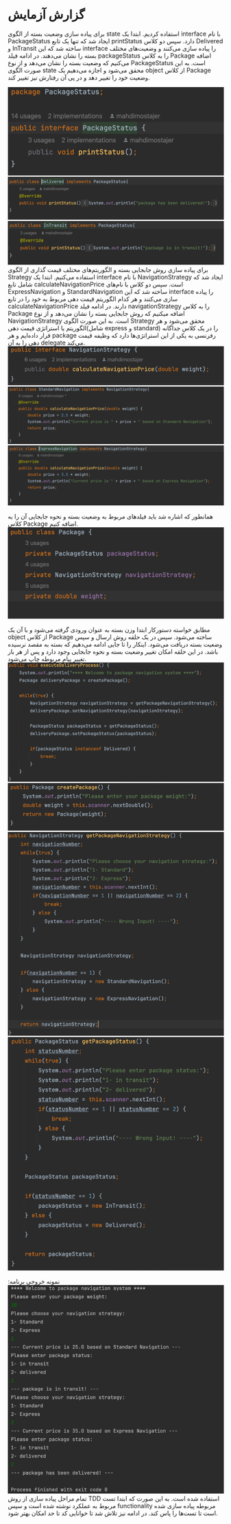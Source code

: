 # گزارش آزمایش
برای پیاده سازی وضعیت بسته از الگوی state استفاده کردیم. ابتدا یک interface با نام PackageStatus ایجاد شد که تنها یک تابع printStatus دارد. سپس دو کلاس Delivered و InTransit ساخته شد که این interface را پیاده سازی می‌کنند و وضعیت‌های مختلف بسته را نشان می‌دهند. در ادامه فیلد packageStatus را به کلاس Package اضافه می‌کنیم که وضعیت بسته را نشان می‌دهد و از نوع PackageStatus است. به این صورت الگوی state محقق می‌شود و اجازه می‌دهیم یک object از کلاس Package وضعیت خود را تغییر دهد و در پی آن رفتارش نیز تغییر کند.

<img src="./images/1.png" />
<img src="./images/2.png" />
<img src="./images/3.png" />
برای پیاده سازی روش جابجایی بسته و الگوریتم‌های مختلف قیمت گذاری از الگوی Strategy استفاده می‌کنیم. ابتدا یک interface با نام NavigationStrategy ایجاد شد که شامل تابع calculateNavigationPrice است. سپس دو کلاس با نام‌های ExpressNavigation و StandardNavigation ساخته شد که این interface را پیاده سازی می‌کنند و هر کدام الگوریتم قیمت دهی مربوط به خود را در تابع calculateNavigationPrice دارند. در ادامه فیلد navigationStrategy را به کلاس Package اضافه میکنیم که روش جابجایی بسته را نشان می‌دهد و از نوع NavigationStrategy است. به این صورت الگوی Strategy محقق می‌شود و هر الگوریتم یا استراتژی قیمت دهی(شامل express و standard) را در یک کلاس جداگانه قرار داده‌ایم و هر package رفرنسی به یکی از این استراتژی‌ها دارد که وظیفه قیمت دهی را به آن delegate می‌کند.
<img src="./images/4.png" />
<img src="./images/5.png" />
<img src="./images/6.png" />

همانطور که اشاره شد باید فیلدهای مربوط به وضعیت بسته و نحوه جابجایی آن را به کلاس Package اضافه کنیم.
<img src="./images/7.png" />

مطابق خواسته دستورکار ابتدا وزن بسته به عنوان ورودی گرفته می‌شود و با آن یک object از کلاس Package ساخته می‌شود. سپس در یک حلقه روش ارسال و سپس وضعیت بسته دریافت می‌شود. اینکار را تا جایی ادامه می‌دهیم که بسته به مقصد نرسیده باشد. در این حلقه امکان تغییر وضعیت بسته و نحوه جابجایی وجود دارد و پس از هر بار تغییر پیام مربوطه چاپ می‌شود.
<img src="./images/8.png" />
<img src="./images/9.png" />
<img src="./images/10.png" />
<img src="./images/11.png" />

نمونه‌ خروجی برنامه:
<img src="./images/12.png" />
تمام مراحل پیاده سازی از روش TDD استفاده شده است. به این صورت که ابتدا تست مربوط به عملکرد نوشته شده است و سپس functionality مربوطه پیاده سازی شده است تا تست‌ها را پاس کند. در ادامه نیز تلاش شد تا خوانایی کد تا حد امکان بهتر شود.
